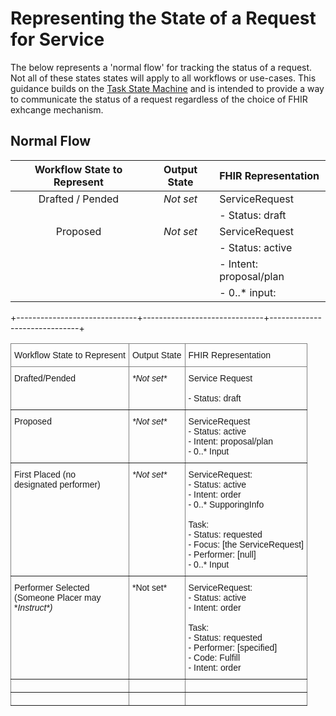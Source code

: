 # Representing the State of a Request for Service

The below represents a 'normal flow' for tracking the status of a request. Not all of these states states will apply to all workflows or use-cases. This guidance builds on the [Task State 
Machine]([url](https://build.fhir.org/workflow-communications.html#12.10.2)) and is intended to provide a way to communicate the status of a request regardless of the choice of FHIR exhcange mechanism.

## Normal Flow

|  Workflow State to Represent |          Output State        |     FHIR Representation      |
|:----------------------------:|:----------------------------:|:-----------------------------|
| Drafted / Pended             | *Not set*                    | ServiceRequest               |
|                              |                              | - Status: draft              |
| Proposed                     | *Not set*                    | ServiceRequest               |
|                              |                              | - Status: active             |
|                              |                              | - Intent: proposal/plan      |
|                              |                              | - 0..* input:                |
+------------------------------+------------------------------+------------------------------+


<style type="text/css">
.tg  {border-collapse:collapse;border-spacing:0;}
.tg td{border-color:black;border-style:solid;border-width:1px;font-family:Arial, sans-serif;font-size:14px;
  overflow:hidden;padding:10px 5px;word-break:normal;}
.tg th{border-color:black;border-style:solid;border-width:1px;font-family:Arial, sans-serif;font-size:14px;
  font-weight:normal;overflow:hidden;padding:10px 5px;word-break:normal;}
.tg .tg-c3ow{border-color:inherit;text-align:center;vertical-align:top}
.tg .tg-0pky{border-color:inherit;text-align:left;vertical-align:top}
</style>
<table class="tg"><thead>
  <tr>
    <th class="tg-c3ow">Workflow State to Represent</th>
    <th class="tg-0pky">Output State</th>
    <th class="tg-0pky">FHIR Representation</th>
  </tr></thead>
<tbody>
  <tr>
    <td class="tg-0pky">Drafted/Pended</td>
    <td class="tg-0pky"><span style="font-style:italic">*Not set*</span><br><br></td>
    <td class="tg-0pky">Service Request<br><br>- Status: draft</td>
  </tr>
  <tr>
    <td class="tg-0pky">Proposed</td>
    <td class="tg-0pky"><span style="font-style:italic">*Not set*</span></td>
    <td class="tg-0pky">ServiceRequest<br>- Status: active<br>- Intent: proposal/plan<br>- 0..* Input</td>
  </tr>
  <tr>
    <td class="tg-0pky">First Placed (no <br>designated performer)</td>
    <td class="tg-0pky"><span style="font-style:italic">*Not set*</span></td>
    <td class="tg-0pky">ServiceRequest:<br>- Status: active<br>- Intent: order<br>- 0..* SupporingInfo<br><br>Task:<br>- Status: requested<br>- Focus: [the ServiceRequest]<br>- Performer: [null]<br>- 0..* Input</td>
  </tr>
  <tr>
    <td class="tg-0pky">Performer Selected<br>(Someone Placer may <br>*<span style="font-style:italic">Instruct*)</span></td>
    <td class="tg-0pky">*Not set*</td>
    <td class="tg-0pky">ServiceRequest:<br>- Status: active<br>- Intent: order<br><br>Task: <br>- Status: requested<br>- Performer: [specified]<br>- Code: Fulfill<br>- Intent: order</td>
  </tr>
  <tr>
    <td class="tg-0pky"></td>
    <td class="tg-0pky"></td>
    <td class="tg-0pky"></td>
  </tr>
  <tr>
    <td class="tg-0pky"></td>
    <td class="tg-0pky"></td>
    <td class="tg-0pky"></td>
  </tr>
</tbody></table>
